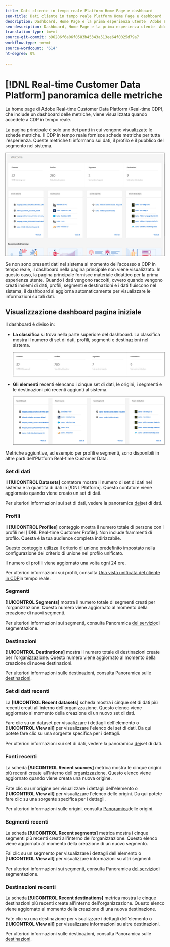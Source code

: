 ```yaml
---
title: Dati cliente in tempo reale Platform Home Page e dashboard
seo-title: Dati cliente in tempo reale Platform Home Page e dashboard
description: Dashboard, Home Page e la prima esperienza utente  Adobe Experience Platform
seo-description: Dashboard, Home Page e la prima esperienza utente  Adobe Experience Platform
translation-type: tm+mt
source-git-commit: b96286f6a06f0583b45343a513ee64f0025d79a7
workflow-type: tm+mt
source-wordcount: '614'
ht-degree: 0%

---
```



# [!DNL Real-time Customer Data Platform] panoramica delle metriche

La home page di Adobe Real-time Customer Data Platform (Real-time CDP), che include un dashboard delle metriche, viene visualizzata quando accedete a CDP in tempo reale.

La pagina principale è solo uno dei punti in cui vengono visualizzate le schede metriche. Il CDP in tempo reale fornisce schede metriche per tutta l&#39;esperienza. Queste metriche ti informano sui dati, il profilo e il pubblico del segmento nel sistema.

![immagine](assets/home2.jpg)

Se non sono presenti dati nel sistema al momento dell&#39;accesso a CDP in tempo reale, il dashboard nella pagina principale non viene visualizzato. In questo caso, la pagina principale fornisce materiale didattico per la prima esperienza utente. Quando i dati vengono raccolti, ovvero quando vengono creati <!--sources-->insiemi di dati, profili, segmenti e destinazioni e i dati fluiscono nel sistema, il dashboard si aggiorna automaticamente per visualizzare le informazioni su tali dati<!-- in metric cards-->.

## Visualizzazione dashboard pagina iniziale

<!--The dashboard shows information in several areas. Each category of information displays for the time range shown beneath the data.-->

Il dashboard è diviso in<!-- two areas.-->:

* **La classifica** si trova nella parte superiore del dashboard. La classifica mostra il numero di set di dati, profili, segmenti e destinazioni nel sistema.

   ![immagine](assets/home-leaderboard2.jpg)

<!-- * **Metric cards** display beneath the leaderboard. Metric cards show additional information, such as percentages or trends. Metric cards appear as data is collected.
    ![image](assets/home-metrics.jpg)
Some information is shown in different ways on both the leaderboard and metric cards. -->
* **Gli elementi** recenti elencano i cinque set di dati, le origini, i segmenti e le destinazioni più recenti aggiunti al sistema.

   ![immagine](assets/home-recent.jpg)

Metriche aggiuntive, ad esempio per profili e segmenti, sono disponibili in altre parti dell&#39;Platform Real-time Customer Data.

### Set di dati

Il **[!UICONTROL Datasets]** contatore mostra il numero di set di dati nel sistema e la quantità di dati in [!DNL Platform]. Questo contatore viene aggiornato quando viene creato un set di dati.

Per ulteriori informazioni sui set di dati, vedere la panoramica [dei](../catalog/datasets/overview.md)set di dati.

### Profili

Il **[!UICONTROL Profiles]** conteggio mostra il numero totale di persone con i profili nel [!DNL Real-time Customer Profile]. Non include frammenti di profilo. Questa è la tua audience completa indirizzabile.

Questo conteggio utilizza il criterio [di](profile/merge-policies.md) unione predefinito impostato nella configurazione del criterio di unione nel profilo unificato.

Il numero di profili viene aggiornato una volta ogni 24 ore.

Per ulteriori informazioni sui profili, consulta [Una vista unificata del cliente in CDP](profile/profile-overview.md)in tempo reale.

### Segmenti

**[!UICONTROL Segments]** mostra il numero totale di segmenti creati per l&#39;organizzazione. Questo numero viene aggiornato al momento della creazione di nuovi segmenti.

Per ulteriori informazioni sui segmenti, consulta Panoramica [del servizio](segmentation/segmentation-overview.md)di segmentazione.

### Destinazioni

**[!UICONTROL Destinations]** mostra il numero totale di destinazioni create per l&#39;organizzazione. Questo numero viene aggiornato al momento della creazione di nuove destinazioni.

Per ulteriori informazioni sulle destinazioni, consulta Panoramica sulle [destinazioni](destinations/destinations-overview.md).

<!-- ### Successful profile records

In the leaderboard **[!UICONTROL Successful profile records]** shows the total number of records that have been successfully processed into the profile.

There is also a metric card that shows the percentage of successful records. Click **[!UICONTROL View datasets]** to see more details about the profile records. Hover over the colored area of the graph to see additional details:

![image](assets/home-profilerecords-details.PNG)

The number of successful profile records is updated hourly. 

For more information about profiles, see [A unified view of your customer in Real-time CDP](profile/profile-overview.md).

### Total profile records

The **[!UICONTROL Total profile records]** metric card shows the total number of data records enabled to feed into the profiles, and the percentage that are successful, updated once per day. This does not include all data in the data lake, because some data might not be enabled to feed into the profiles.

 Hover over the colored area of the graph to see additional details about the successful profiles:

![image](assets/home-profile-details.PNG)

Click **[!UICONTROL View profiles]** to see more details about the profile records.

For more information about profiles, see [A unified view of your customer in Real-time CDP](profile/profile-overview.md).

For more information about viewing a specific profile, see [Profile viewer](profile/profile-viewer.md).

### Failed profile records

In the leaderboard, **[!UICONTROL Failed profile records]** counts the number of records that failed to process into the profile.

The **[!UICONTROL Failed profile records]** metric card shows this count, and includes a graphical representation that helps you see how failures have trended during the time shown below the graphic. This chart is updated hourly. Click **[!UICONTROL View datasets]** to see more details about the profile records.

The number of failed profile records is updated hourly. -->

### Set di dati recenti

La **[!UICONTROL Recent datasets]** scheda mostra i cinque set di dati più recenti creati all&#39;interno dell&#39;organizzazione. Questo elenco viene aggiornato al momento della creazione di un nuovo set di dati.

Fare clic su un dataset per visualizzare i dettagli dell&#39;elemento o **[!UICONTROL View all]** per visualizzare l&#39;elenco dei set di dati. Da qui potete fare clic su una sorgente specifica per i dettagli.

Per ulteriori informazioni sui set di dati, vedere la panoramica [dei](../catalog/datasets/overview.md)set di dati.

### Fonti recenti

La scheda **[!UICONTROL Recent sources]** metrica mostra le cinque origini più recenti create all&#39;interno dell&#39;organizzazione. Questo elenco viene aggiornato quando viene creata una nuova origine.

Fate clic su un&#39;origine per visualizzare i dettagli dell&#39;elemento o **[!UICONTROL View all]** per visualizzare l&#39;elenco delle origini. Da qui potete fare clic su una sorgente specifica per i dettagli.

Per ulteriori informazioni sulle origini, consulta [Panoramica](sources/sources-overview.md)delle origini.

### Segmenti recenti

La scheda **[!UICONTROL Recent segments]** metrica mostra i cinque segmenti più recenti creati all&#39;interno dell&#39;organizzazione. Questo elenco viene aggiornato al momento della creazione di un nuovo segmento.

Fai clic su un segmento per visualizzare i dettagli dell&#39;elemento o **[!UICONTROL View all]** per visualizzare informazioni su altri segmenti.

Per ulteriori informazioni sui segmenti, consulta Panoramica [del servizio](segmentation/segmentation-overview.md)di segmentazione.

### Destinazioni recenti

La scheda **[!UICONTROL Recent destinations]** metrica mostra le cinque destinazioni più recenti create all&#39;interno dell&#39;organizzazione. Questo elenco viene aggiornato al momento della creazione di una nuova destinazione.

Fate clic su una destinazione per visualizzare i dettagli dell’elemento o **[!UICONTROL View all]** per visualizzare informazioni su altre destinazioni.

Per ulteriori informazioni sulle destinazioni, consulta Panoramica sulle [destinazioni](destinations/destinations-overview.md).
